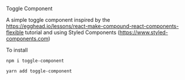 Toggle Component

A simple toggle component inspired by the https://egghead.io/lessons/react-make-compound-react-components-flexible tutorial and using Styled Components (https://www.styled-components.com)

To install

```
npm i toggle-component
```
```
yarn add toggle-component
```
